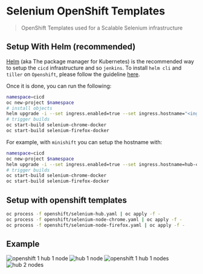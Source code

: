 # Selenium OpenShift Templates

> OpenShift Templates used for a Scalable Selenium infrastructure

## Setup With Helm (recommended)

[Helm](https://docs.helm.sh) (aka The package manager for Kubernetes) is the recommended way to setup the `cicd` infrastructure and so `jenkins`.
To install `helm cli` and `tiller` on `Openshift`, please follow the guideline [here](https://github.com/arnaud-deprez/cicd-openshift/blob/master/README.md).

Once it is done, you can run the following: 

```sh
namespace=cicd
oc new-project $namespace
# install objects
helm upgrade -i --set ingress.enabled=true --set ingress.hostname="<ingress_hostname>" selenium charts/selenium
# trigger builds
oc start-build selenium-chrome-docker
oc start-build selenium-firefox-docker
```

For example, with `minishift` you can setup the hostname with:

```sh
namespace=cicd
oc new-project $namespace
helm upgrade -i --set ingress.enabled=true --set ingress.hostname=hub-cicd.$(minishift ip).nip.io selenium charts/selenium
# trigger builds
oc start-build selenium-chrome-docker
oc start-build selenium-firefox-docker
```

## Setup with openshift templates

```bash
oc process -f openshift/selenium-hub.yaml | oc apply -f -
oc process -f openshift/selenium-node-chrome.yaml | oc apply -f -
oc process -f openshift/selenium-node-firefox.yaml | oc apply -f -
```

## Example

![openshift 1 hub 1 node](http://i.imgur.com/Ux3VcE3.png)
![hub 1 node](http://i.imgur.com/FBIDvta.png)
![openshift 1 hub 1 nodes](http://i.imgur.com/JpMkwTP.png)
![hub 2 nodes](http://i.imgur.com/LBqQ0KS.png)

